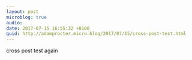 ```yaml
---
layout: post
microblog: true
audio: 
date: 2017-07-15 16:55:32 +0100
guid: http://adamprocter.micro.blog/2017/07/15/cross-post-test.html
---
```

cross post test again

